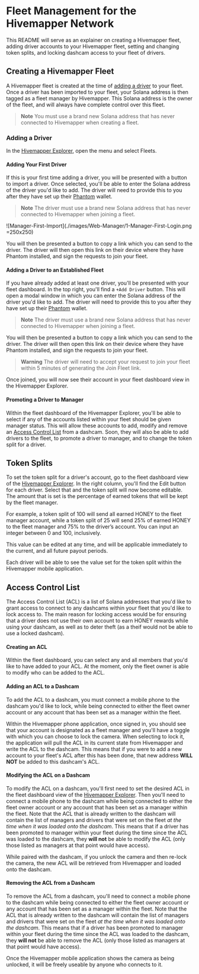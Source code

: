 # Fleet Management for the Hivemapper Network

This README will serve as an explainer on creating a Hivemapper fleet, adding driver accounts to your Hivemapper fleet, setting and changing token splits, and locking dashcam access to your fleet of drivers.


## Creating a Hivemapper Fleet

A Hivemapper fleet is created at the time of [adding a driver](#adding-a-driver) to your fleet. Once a driver has been imported to your fleet, your Solana address is then tagged as a fleet manager by Hivemapper. This Solana address is the owner of the fleet, and will always have complete control over this fleet.

> **Note**
> You must use a brand new Solana address that has never connected to Hivemapper when creating a fleet.


### Adding a Driver

In the [Hivemapper Explorer](https://hivemapper.com/explorer), open the menu and select Fleets. 

#### Adding Your First Driver
If this is your first time adding a driver, you will be presented with a button to import a driver. 
Once selected, you'll be able to enter the Solana address of the driver you'd like to add. The driver will need to provide this to you after they have set up their [Phantom](https://phantom.app) wallet.

> **Note**
> The driver must use a brand new Solana address that has never connected to Hivemapper when joining a fleet.

![Manager-First-Import](./images/Web-Manager/1-Manager-First-Login.png =250x250)

You will then be presented a button to copy a link which you can send to the driver. The driver will then open this link on their device where they have Phantom installed, and sign the requests to join your fleet.

#### Adding a Driver to an Established Fleet
If you have already added at least one driver, you'll be presented with your fleet dashboard. In the top right, you'll find a `+Add Driver` button. This will open a modal window in which you can enter the Solana address of the driver you'd like to add. The driver will need to provide this to you after they have set up their [Phantom](https://phantom.app) wallet.

> **Note**
> The driver must use a brand new Solana address that has never connected to Hivemapper when joining a fleet.

You will then be presented a button to copy a link which you can send to the driver. The driver will then open this link on their device where they have Phantom installed, and sign the requests to join your fleet.

> **Warning**
> The driver will need to accept your request to join your fleet within 5 minutes of generating the Join Fleet link.

Once joined, you will now see their account in your fleet dashboard view in the Hivemapper Explorer.

#### Promoting a Driver to Manager
Within the fleet dashboard of the Hivemapper Explorer, you'll be able to select if any of the accounts listed within your fleet should be given manager status. This will allow these accounts to add, modify and remove an [Access Control List](#access-control-list) from a dashcam. Soon, they will also be able to add drivers to the fleet, to promote a driver to manager, and to change the token split for a driver.


## Token Splits

To set the token split for a driver's account, go to the fleet dashboard view of the [Hivemapper Explorer](https://hivemapper.com/explorer). In the right column, you'll find the Edit button for each driver. Select that and the token split will now become editable. The amount that is set is the percentage of earned tokens that will be kept by the fleet manager. 

For example, a token split of 100 will send all earned HONEY to the fleet manager account, while a token split of 25 will send 25% of earned HONEY to the fleet manager and 75% to the driver’s account. You can input an integer between 0 and 100, inclusively.

This value can be edited at any time, and will be applicable immediately to the current, and all future payout periods.

Each driver will be able to see the value set for the token split within the Hivemapper mobile application. 


## Access Control List

The Access Control List (ACL) is a list of Solana addresses that you'd like to grant access to connect to any dashcams within your fleet that you'd like to lock access to. The main reason for locking access would be for ensuring that a driver does not use their own account to earn HONEY rewards while using your dashcam, as well as to deter theft (as a theif would not be able to use a locked dashcam). 

#### Creating an ACL
Within the fleet dashboard, you can select any and all members that you'd like to have added to your ACL. At the moment, only the fleet owner is able to modify who can be added to the ACL.

#### Adding an ACL to a Dashcam
To add the ACL to a dashcam, you must connect a mobile phone to the dashcam you'd like to lock, while being connected to either the fleet owner account or any account that has been set as a manager within the fleet. 

Within the Hivemapper phone application, once signed in, you should see that your account is designated as a fleet manager and you'll have a toggle with which you can choose to lock the camera. When selecting to lock it, the application will pull the ACL in its current state from Hivemapper and write the ACL to the dashcam. This means that if you were to add a new account to your fleet's ACL after this has been done, that new address **WILL NOT** be added to this dashcam's ACL.

#### Modifying the ACL on a Dashcam
To modify the ACL on a dashcam, you'll first need to set the desired ACL in the fleet dashboard view of the [Hivemapper Explorer](https://hivemapper.com/explorer). Then you'll need to connect a mobile phone to the dashcam while being connected to either the fleet owner account or any account that has been set as a manager within the fleet. Note that the ACL that is already written to the dashcam will contain the list of managers and drivers that were set on the fleet *at the time when it was loaded onto the dashcam*. This means that if a driver has been promoted to manager within your fleet during the time since the ACL was loaded to the dashcam, they **will not** be able to modify the ACL (only those listed as managers at that point would have access). 

While paired with the dashcam, if you unlock the camera and then re-lock the camera, the new ACL will be retrieved from Hivemapper and loaded onto the dashcam.

#### Removing the ACL from a Dashcam
To remove the ACL from a dashcam, you'll need to connect a mobile phone to the dashcam while being connected to either the fleet owner account or any account that has been set as a manager within the fleet. Note that the ACL that is already written to the dashcam will contain the list of managers and drivers that were set on the fleet *at the time when it was loaded onto the dashcam*. This means that if a driver has been promoted to manager within your fleet during the time since the ACL was loaded to the dashcam, they **will not** be able to remove the ACL (only those listed as managers at that point would have access). 

Once the Hivemapper mobile application shows the camera as being unlocked, it will be freely useable by anyone who connects to it.
